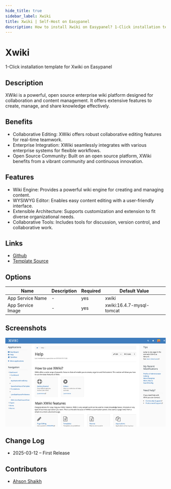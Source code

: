 ```yaml
---
hide_title: true
sidebar_label: Xwiki
title: Xwiki | Self-Host on Easypanel
description: How to install Xwiki on Easypanel? 1-Click installation template for Xwiki on Easypanel
---
```


<!-- generated -->

# Xwiki

1-Click installation template for Xwiki on Easypanel

## Description

XWiki is a powerful, open source enterprise wiki platform designed for collaboration and content management. It offers extensive features to create, manage, and share knowledge effectively.

## Benefits

- Collaborative Editing: XWiki offers robust collaborative editing features for real-time teamwork.
- Enterprise Integration: XWiki seamlessly integrates with various enterprise systems for flexible workflows.
- Open Source Community: Built on an open source platform, XWiki benefits from a vibrant community and continuous innovation.

## Features

- Wiki Engine: Provides a powerful wiki engine for creating and managing content.
- WYSIWYG Editor: Enables easy content editing with a user-friendly interface.
- Extensible Architecture: Supports customization and extension to fit diverse organizational needs.
- Collaborative Tools: Includes tools for discussion, version control, and collaborative work.

## Links

- [Github](https://github.com/xwiki/xwiki-platform)
- [Template Source](https://github.com/easypanel-io/templates/tree/main/templates/xwiki)

## Options

Name | Description | Required | Default Value
-|-|-|-
App Service Name | - | yes | xwiki
App Service Image | - | yes | xwiki:16.4.7-mysql-tomcat

## Screenshots

![Xwiki Screenshot](./assets/screenshot.png)

## Change Log

- 2025-03-12 – First Release

## Contributors

- [Ahson Shaikh](https://www.github.com/Ahson-Shaikh)
